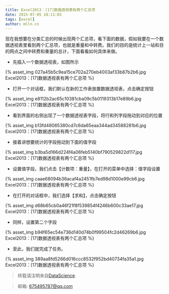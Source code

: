 ```yaml
---
title: Excel2013：[17]数据透视表有两个汇总项
date: 2015-07-05 18:11:03
tags: [excel]
author: mlln.cn
---
```

现在我想要在分类汇总的时候出现两个汇总项，看下面的数据，假如我要在一个数据透视表里看到两个汇总项，也就是重量和中转费。我们的目的是统计上一站和目的网点之间中转费和重量的总计，下面看看如何具体来做。

- 先插入一个数据透视表，如图所示

{% asset_img 027a45b5c9ea15ce702a270eb4003af33b87b2b6.jpg Excel2013：[17]数据透视表有两个汇总项 %}

- 打开一个对话框，我们默认在新的工作表放置数据透视表，点击确定按钮

{% asset_img e8112b2ac65c10381cba09c5b0119313b17e89b6.jpg Excel2013：[17]数据透视表有两个汇总项 %}

- 看到界面的右侧出现了一个数据透视表字段，将行和列字段拖动到对应的位置

{% asset_img b13fd48065380cd7c6da65eaa344ad34588281b6.jpg Excel2013：[17]数据透视表有两个汇总项 %}

- 接着讲想要统计的字段拖动到下面的值字段

{% asset_img b3ba5d166d224f4a06feb5140bf790529822d117.jpg Excel2013：[17]数据透视表有两个汇总项 %}

- 设置值字段，我们点击【计数项：重量】，在打开的菜单中选择：值字段设置

{% asset_img caae68094b36acaf4a2451fb7ed98d1000e99cb6.jpg Excel2013：[17]数据透视表有两个汇总项 %}

- 在打开的对话框中，我们选择【求和】，点击确定按钮

{% asset_img d68b65cb0a46f21f8f539854f4246b600c33ae17.jpg Excel2013：[17]数据透视表有两个汇总项 %}

- 同样，设置第二个字段

{% asset_img b94f65ec54e736d140d74b0f99504fc2d46269b6.jpg Excel2013：[17]数据透视表有两个汇总项 %}

- 至此，我们就完成了任务。

{% asset_img 389aa8fd5266d016ccc8532f952bd40734fa35a1.jpg Excel2013：[17]数据透视表有两个汇总项 %}

> 转载请注明来自[DataScience](http://mlln.cn).

> 邮箱: 675495787@qq.com 
